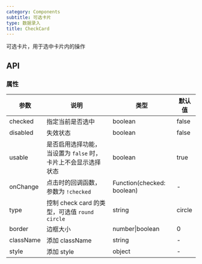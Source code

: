 ```yaml
---
category: Components
subtitle: 可选卡片
type: 数据录入
title: CheckCard
---
```


可选卡片，用于选中卡片内的操作

## API

### 属性

| 参数 | 说明 | 类型 | 默认值 |
| --- | --- | --- | --- |
| checked | 指定当前是否选中 | boolean | false |
| disabled | 失效状态 | boolean | false |
| usable | 是否启用选择功能，当设置为 `false` 时，卡片上不会显示选择状态 | boolean | true |
| onChange | 点击时的回调函数，参数为 `!checked` | Function(checked: boolean) | - |
| type | 控制 check card 的类型，可选值 `round` `circle` | string | circle |
| border | 边框大小 | number\|boolean | 0 |
| className | 添加 className | string | - |
| style | 添加 style | object | - |


